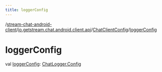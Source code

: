 ```yaml
---
title: loggerConfig
---
```

/[stream-chat-android-client](../../index.md)/[io.getstream.chat.android.client.api](../index.md)/[ChatClientConfig](index.md)/[loggerConfig](loggerConfig.md)  
  
  
  
# loggerConfig  
val [loggerConfig](loggerConfig.md): [ChatLogger.Config](../../io.getstream.chat.android.client.logger/ChatLogger/Config/index.md)
